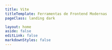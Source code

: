 ```yaml
---
title: Vite
titleTemplate: Ferramentas de Frontend Modernas
pageClass: landing dark

layout: home
aside: false
editLink: false
markdownStyles: false
---
```


<script setup>
import Hero from '.vitepress/theme/components/landing/1. hero-section/HeroSection.vue'
import FeatureSection from './.vitepress/theme/components/landing/2. feature-section/FeatureSection.vue'
import FrameworksSection from './.vitepress/theme/components/landing/3. frameworks-section/FrameworksSection.vue'
import CommunitySection from './.vitepress/theme/components/landing/4. community-section/CommunitySection.vue'
import SponsorSection from './.vitepress/theme/components/landing/5. sponsor-section/SponsorSection.vue'
import GetStartedSection from '.vitepress/theme/components/landing/6. get-started-section/GetStartedSection.vue'
import FeatureInstantServerStart from './.vitepress/theme/components/landing/2. feature-section/FeatureInstantServerStart.vue'
import FeatureHMR from './.vitepress/theme/components/landing/2. feature-section/FeatureHMR.vue'
import FeatureRichFeatures from './.vitepress/theme/components/landing/2. feature-section/FeatureRichFeatures.vue'
import FeatureOptimizedBuild from './.vitepress/theme/components/landing/2. feature-section/FeatureOptimizedBuild.vue'
import FeatureFlexiblePlugins from './.vitepress/theme/components/landing/2. feature-section/FeatureFlexiblePlugins.vue'
import FeatureTypedAPI from './.vitepress/theme/components/landing/2. feature-section/FeatureTypedAPI.vue'
import FeatureSSRSupport from './.vitepress/theme/components/landing/2. feature-section/FeatureSSRSupport.vue'
import FeatureCI from './.vitepress/theme/components/landing/2. feature-section/FeatureCI.vue'
</script>

<div class="VPHome">
  <Hero/>
  <FeatureSection title="Redefinir a Experiência de Programação" description="Vite simplifica novamente o desenvolvimento da Web" type="blue">
    <FeatureInstantServerStart />
    <FeatureHMR />
    <FeatureRichFeatures />
    <FeatureOptimizedBuild />
  </FeatureSection>
  <FeatureSection title="Uma Base Partilhada Sobre a Qual Construir" type="pink" class="feature-section--flip">
    <FeatureFlexiblePlugins />
    <FeatureTypedAPI />
    <FeatureSSRSupport />
    <FeatureCI />
  </FeatureSection>
  <FrameworksSection />
  <CommunitySection />
  <SponsorSection />
  <GetStartedSection />
</div>
